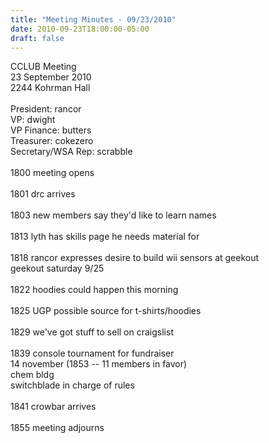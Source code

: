 ```yaml
---
title: "Meeting Minutes - 09/23/2010"
date: 2010-09-23T18:00:00-05:00
draft: false
---
```


CCLUB Meeting<br />
23 September 2010<br />
2244 Kohrman Hall<br />
<br />
President: rancor<br />
VP: dwight<br />
VP Finance: butters<br />
Treasurer: cokezero<br />
Secretary/WSA Rep: scrabble<br />
<br />
1800 meeting opens<br />
<br />
1801 drc arrives<br />
<br />
1803 new members say they'd like to learn names<br />
<br />
1813 lyth has skills page he needs material for<br />
<br />
1818 rancor expresses desire to build wii sensors at geekout<br />
     geekout saturday 9/25<br />
<br />
1822 hoodies could happen this morning<br />
<br />
1825 UGP possible source for t-shirts/hoodies<br />
<br />
1829 we've got stuff to sell on craigslist<br />
<br />
1839 console tournament for fundraiser<br />
     14 november (1853 -- 11 members in favor)<br />
     chem bldg<br />
     switchblade in charge of rules<br />
<br />
1841 crowbar arrives<br />
<br />
1855 meeting adjourns<br />
<br />
<br />
<br />

